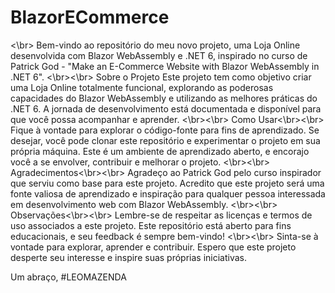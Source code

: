 # BlazorECommerce 
<\br>
Bem-vindo ao repositório do meu novo projeto, uma Loja Online desenvolvida com Blazor WebAssembly e .NET 6, inspirado no curso de Patrick God - "Make an E-Commerce Website with Blazor WebAssembly in .NET 6".
<\br><\br>
Sobre o Projeto
Este projeto tem como objetivo criar uma Loja Online totalmente funcional, explorando as poderosas capacidades do Blazor WebAssembly e utilizando as melhores práticas do .NET 6. A jornada de desenvolvimento está documentada e disponível para que você possa acompanhar e aprender.
<\br><\br>
Como Usar<\br><\br>
Fique à vontade para explorar o código-fonte para fins de aprendizado. Se desejar, você pode clonar este repositório e experimentar o projeto em sua própria máquina. Este é um ambiente de aprendizado aberto, e encorajo você a se envolver, contribuir e melhorar o projeto.
<\br><\br>
Agradecimentos<\br><\br>
Agradeço ao Patrick God pelo curso inspirador que serviu como base para este projeto. Acredito que este projeto será uma fonte valiosa de aprendizado e inspiração para qualquer pessoa interessada em desenvolvimento web com Blazor WebAssembly.
<\br><\br>
Observações<\br><\br>
Lembre-se de respeitar as licenças e termos de uso associados a este projeto. Este repositório está aberto para fins educacionais, e seu feedback é sempre bem-vindo!
<\br><\br>
Sinta-se à vontade para explorar, aprender e contribuir. Espero que este projeto desperte seu interesse e inspire suas próprias iniciativas.

Um abraço,
#LEOMAZENDA
